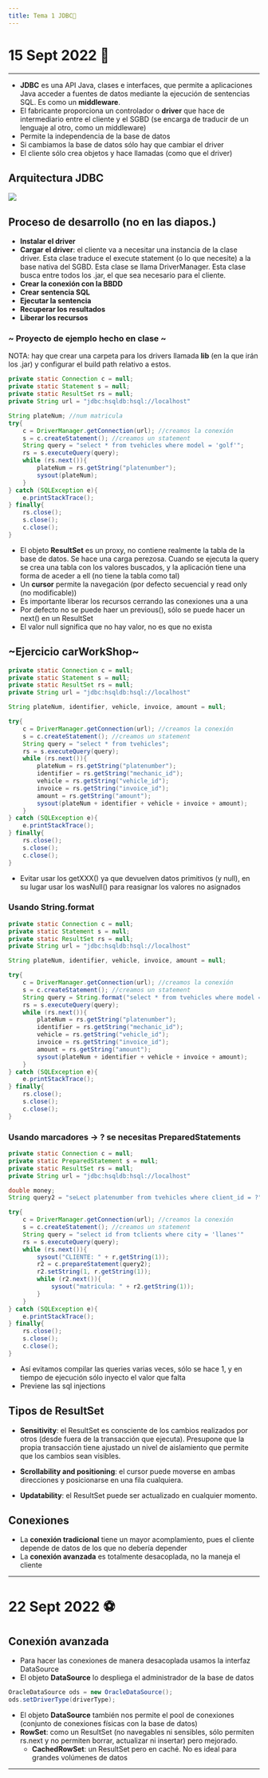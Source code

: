 ```yaml
---
title: Tema 1 JDBC🦩
---
```

# 15 Sept 2022 🐁
---
- **JDBC** es una API Java, clases e interfaces, que permite a aplicaciones Java acceder a fuentes de datos mediante la ejecución de sentencias SQL. Es como un **middleware**.
- El fabricante proporciona un controlador o **driver** que hace de intermediario entre el cliente y el SGBD (se encarga de traducir de un lenguaje al otro, como un middleware)
- Permite la independencia de la base de datos
- Si cambiamos la base de datos sólo hay que cambiar el driver
- El cliente sólo crea objetos y hace llamadas (como que el driver)

## Arquitectura JDBC

![](img/jdbc%20arch.png|500)

## Proceso de desarrollo (no en las diapos.)
- **Instalar el driver**
- **Cargar el driver**: el cliente va a necesitar una instancia de la clase driver. Esta clase traduce el execute statement (o lo que necesite) a la base nativa del SGBD. Esta clase se llama DriverManager. Esta clase busca entre todos los .jar, el que sea necesario para el cliente.
- **Crear la conexión con la BBDD**
- **Crear sentencia SQL**
- **Ejecutar la sentencia**
- **Recuperar los resultados**
- **Liberar los recursos**

### ~ Proyecto de ejemplo hecho en clase ~
NOTA: hay que crear una carpeta para los drivers llamada **lib** (en la que irán los .jar) y configurar el build path relativo a estos.
````java
private static Connection c = null;
private static Statement s = null;
private static ResultSet rs = null;
private String url = "jdbc:hsqldb:hsql://localhost"

String plateNum; //num matricula
try{
	c = DriverManager.getConnection(url); //creamos la conexión
	s = c.createStatement(); //creamos un statement
	String query = "select * from tvehicles where model = 'golf'";
	rs = s.executeQuery(query);
	while (rs.next()){
		plateNum = rs.getString("platenumber");
		sysout(plateNum);
	}
} catch (SQLException e){
	e.printStackTrace();
} finally{
	rs.close();
	s.close();
	c.close();
}
````

- El objeto **ResultSet** es un proxy, no contiene realmente la tabla de la base de datos. Se hace una carga perezosa. Cuando se ejecuta la query se crea una tabla con los valores buscados, y la aplicación tiene una forma de aceder a ell (no tiene la tabla como tal)
- Un **cursor** permite la navegación (por defecto secuencial y read only (no modificable))
- Es importante liberar los recursos cerrando las conexiones una a una
- Por defecto no se puede haer un previous(), sólo se puede hacer un next() en un ResultSet
- El valor null significa que no hay valor, no es que no exista

## ~Ejercicio carWorkShop~
````java
private static Connection c = null;
private static Statement s = null;
private static ResultSet rs = null;
private String url = "jdbc:hsqldb:hsql://localhost"

String plateNum, identifier, vehicle, invoice, amount = null;

try{
	c = DriverManager.getConnection(url); //creamos la conexión
	s = c.createStatement(); //creamos un statement
	String query = "select * from tvehicles";
	rs = s.executeQuery(query);
	while (rs.next()){
		plateNum = rs.getString("platenumber");
		identifier = rs.getString("mechanic_id");
		vehicle = rs.getString("vehicle_id");
		invoice = rs.getString("invoice_id");
		amount = rs.getString("amount");
		sysout(plateNum + identifier + vehicle + invoice + amount);
	}
} catch (SQLException e){
	e.printStackTrace();
} finally{
	rs.close();
	s.close();
	c.close();
}
````
- Evitar usar los getXXX() ya que devuelven datos primitivos (y null), en su lugar usar los wasNull() para reasignar los valores no asignados

### Usando String.format
````java
private static Connection c = null;
private static Statement s = null;
private static ResultSet rs = null;
private String url = "jdbc:hsqldb:hsql://localhost"

String plateNum, identifier, vehicle, invoice, amount = null;

try{
	c = DriverManager.getConnection(url); //creamos la conexión
	s = c.createStatement(); //creamos un statement
	String query = String.format("select * from tvehicles where model = '%s'", "POLO");
	rs = s.executeQuery(query);
	while (rs.next()){
		plateNum = rs.getString("platenumber");
		identifier = rs.getString("mechanic_id");
		vehicle = rs.getString("vehicle_id");
		invoice = rs.getString("invoice_id");
		amount = rs.getString("amount");
		sysout(plateNum + identifier + vehicle + invoice + amount);
	}
} catch (SQLException e){
	e.printStackTrace();
} finally{
	rs.close();
	s.close();
	c.close();
}
````

### Usando marcadores -> ? se necesitas PreparedStatements
````java
private static Connection c = null;
private static PreparedStatement s = null;
private static ResultSet rs = null;
private String url = "jdbc:hsqldb:hsql://localhost"

double money;
String query2 = "seLect platenumber from tvehicles where client_id = ?";

try{
	c = DriverManager.getConnection(url); //creamos la conexión
	s = c.createStatement(); //creamos un statement
	String query = "select id from tclients where city = 'llanes'"
	rs = s.executeQuery(query);
	while (rs.next()){
		sysout("CLIENTE: " + r,getString(1));
		r2 = c.prepareStatement(query2);
		r2.setString(1, r.getString(1));
		while (r2.next()){
			sysout("matricula: " + r2.getString(1));
		}
	}
} catch (SQLException e){
	e.printStackTrace();
} finally{
	rs.close();
	s.close();
	c.close();
}
````
- Así evitamos compilar las queries varias veces, sólo se hace 1, y en tiempo de ejecución sólo inyecto el valor que falta
- Previene las  sql injections

## Tipos de ResultSet
- **Sensitivity**: el ResultSet es consciente de los cambios realizados por otros (desde fuera de la transacción que ejecuta). Presupone que la propia transacción tiene ajustado un nivel de aislamiento que permite que los cambios sean visibles.

- **Scrollability and positioning**: el cursor puede moverse en ambas direcciones y posicionarse en una fila cualquiera.

- **Updatability**: el ResultSet puede ser actualizado en cualquier momento.

## Conexiones
- La **conexión tradicional** tiene un mayor acomplamiento, pues el cliente depende de datos de los que no debería depender
- La **conexión avanzada** es totalmente desacoplada, no la maneja el cliente

---
# 22 Sept 2022 ⚽️
## Conexión avanzada
- Para hacer las conexiones de manera desacoplada usamos la interfaz DataSource
- El objeto **DataSource** lo despliega el administrador de la base de datos
````java
OracleDataSource ods = new OracleDataSource();
ods.setDriverType(driverType);
````
- El objeto **DataSource** también nos permite el pool de conexiones (conjunto de conexiones físicas con la base de datos)
- **RowSet**: como un ResultSet (no navegables ni sensibles, sólo permiten rs.next y no permiten borrar, actualizar ni insertar) pero mejorado.
	- **CachedRowSet**: un ResultSet pero en caché. No es ideal para grandes volúmenes de datos

---